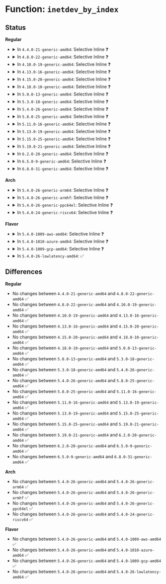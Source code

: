# Function: <code>inetdev_by_index</code>

## Status
<b>Regular</b>
<ul>
<li>
<details>
<summary>In <code>4.4.0-21-generic-amd64</code>: Selective Inline ❓</summary>

```c
struct in_device * inetdev_by_index(struct net * net, int ifindex)
```

```json
{
  "name": "inetdev_by_index",
  "collision_type": "Unique Global",
  "inline_type": "Selective",
  "funcs": [
    {
      "addr": 18446744071586772848,
      "name": "inetdev_by_index",
      "external": true,
      "loc": "net/ipv4/devinet.c:523",
      "file": "net/ipv4/devinet.c",
      "inline": "not declared, inlined",
      "caller_inline": [
        "net/ipv4/devinet.c:inet_rtm_deladdr"
      ],
      "caller_func": [
        "net/ipv4/igmp.c:ip_mc_find_dev",
        "net/ipv4/igmp.c:ip_mc_drop_socket",
        "net/ipv4/fib_semantics.c:fib_create_info"
      ]
    }
  ],
  "symbols": [
    {
      "addr": 18446744071586772848,
      "name": "inetdev_by_index",
      "section": ".text",
      "bind": "STB_GLOBAL",
      "size": 32
    }
  ]
}
```
</details>
</li>
<li>
<details>
<summary>In <code>4.8.0-22-generic-amd64</code>: Selective Inline ❓</summary>

```c
struct in_device * inetdev_by_index(struct net * net, int ifindex)
```

```json
{
  "name": "inetdev_by_index",
  "collision_type": "Unique Global",
  "inline_type": "Selective",
  "funcs": [
    {
      "addr": 18446744071587226613,
      "name": "inetdev_by_index",
      "external": true,
      "loc": "net/ipv4/devinet.c:527",
      "file": "net/ipv4/devinet.c",
      "inline": "not declared, inlined",
      "caller_inline": [
        "net/ipv4/devinet.c:inet_rtm_deladdr"
      ],
      "caller_func": [
        "net/ipv4/igmp.c:ip_mc_drop_socket",
        "net/ipv4/igmp.c:ip_mc_find_dev",
        "net/ipv4/fib_semantics.c:fib_create_info"
      ]
    }
  ],
  "symbols": [
    {
      "addr": 18446744071587220752,
      "name": "inetdev_by_index",
      "section": ".text",
      "bind": "STB_GLOBAL",
      "size": 32
    }
  ]
}
```
</details>
</li>
<li>
<details>
<summary>In <code>4.10.0-19-generic-amd64</code>: Selective Inline ❓</summary>

```c
struct in_device * inetdev_by_index(struct net * net, int ifindex)
```

```json
{
  "name": "inetdev_by_index",
  "collision_type": "Unique Global",
  "inline_type": "Selective",
  "funcs": [
    {
      "addr": 18446744071587427157,
      "name": "inetdev_by_index",
      "external": true,
      "loc": "net/ipv4/devinet.c:527",
      "file": "net/ipv4/devinet.c",
      "inline": "not declared, inlined",
      "caller_inline": [
        "net/ipv4/devinet.c:inet_rtm_deladdr"
      ],
      "caller_func": [
        "net/ipv4/igmp.c:ip_mc_drop_socket",
        "net/ipv4/igmp.c:ip_mc_find_dev",
        "net/ipv4/fib_semantics.c:fib_create_info"
      ]
    }
  ],
  "symbols": [
    {
      "addr": 18446744071587421296,
      "name": "inetdev_by_index",
      "section": ".text",
      "bind": "STB_GLOBAL",
      "size": 32
    }
  ]
}
```
</details>
</li>
<li>
<details>
<summary>In <code>4.13.0-16-generic-amd64</code>: Selective Inline ❓</summary>

```c
struct in_device * inetdev_by_index(struct net * net, int ifindex)
```

```json
{
  "name": "inetdev_by_index",
  "collision_type": "Unique Global",
  "inline_type": "Selective",
  "funcs": [
    {
      "addr": 18446744071587563468,
      "name": "inetdev_by_index",
      "external": true,
      "loc": "net/ipv4/devinet.c:546",
      "file": "net/ipv4/devinet.c",
      "inline": "not declared, inlined",
      "caller_inline": [
        "net/ipv4/devinet.c:inet_rtm_deladdr"
      ],
      "caller_func": [
        "net/ipv4/igmp.c:ip_mc_drop_socket",
        "net/ipv4/igmp.c:ip_mc_find_dev"
      ]
    }
  ],
  "symbols": [
    {
      "addr": 18446744071587557696,
      "name": "inetdev_by_index",
      "section": ".text",
      "bind": "STB_GLOBAL",
      "size": 32
    }
  ]
}
```
</details>
</li>
<li>
<details>
<summary>In <code>4.15.0-20-generic-amd64</code>: Selective Inline ❓</summary>

```c
struct in_device * inetdev_by_index(struct net * net, int ifindex)
```

```json
{
  "name": "inetdev_by_index",
  "collision_type": "Unique Global",
  "inline_type": "Selective",
  "funcs": [
    {
      "addr": 18446744071588086780,
      "name": "inetdev_by_index",
      "external": true,
      "loc": "net/ipv4/devinet.c:553",
      "file": "net/ipv4/devinet.c",
      "inline": "not declared, inlined",
      "caller_inline": [
        "net/ipv4/devinet.c:inet_rtm_deladdr"
      ],
      "caller_func": [
        "net/ipv4/igmp.c:ip_mc_drop_socket",
        "net/ipv4/igmp.c:ip_mc_find_dev"
      ]
    }
  ],
  "symbols": [
    {
      "addr": 18446744071588081008,
      "name": "inetdev_by_index",
      "section": ".text",
      "bind": "STB_GLOBAL",
      "size": 32
    }
  ]
}
```
</details>
</li>
<li>
<details>
<summary>In <code>4.18.0-10-generic-amd64</code>: Selective Inline ❓</summary>

```c
struct in_device * inetdev_by_index(struct net * net, int ifindex)
```

```json
{
  "name": "inetdev_by_index",
  "collision_type": "Unique Global",
  "inline_type": "Selective",
  "funcs": [
    {
      "addr": 18446744071588440383,
      "name": "inetdev_by_index",
      "external": true,
      "loc": "net/ipv4/devinet.c:554",
      "file": "net/ipv4/devinet.c",
      "inline": "not declared, inlined",
      "caller_inline": [
        "net/ipv4/devinet.c:inet_rtm_deladdr"
      ],
      "caller_func": [
        "net/ipv4/igmp.c:ip_mc_drop_socket",
        "net/ipv4/igmp.c:ip_mc_find_dev",
        "net/ipv4/fib_semantics.c:fib_check_nh"
      ]
    }
  ],
  "symbols": [
    {
      "addr": 18446744071588434352,
      "name": "inetdev_by_index",
      "section": ".text",
      "bind": "STB_GLOBAL",
      "size": 32
    }
  ]
}
```
</details>
</li>
<li>
<details>
<summary>In <code>5.0.0-13-generic-amd64</code>: Selective Inline ❓</summary>

```c
struct in_device * inetdev_by_index(struct net * net, int ifindex)
```

```json
{
  "name": "inetdev_by_index",
  "collision_type": "Unique Global",
  "inline_type": "Selective",
  "funcs": [
    {
      "addr": 18446744071588633042,
      "name": "inetdev_by_index",
      "external": true,
      "loc": "net/ipv4/devinet.c:564",
      "file": "net/ipv4/devinet.c",
      "inline": "not declared, inlined",
      "caller_inline": [
        "net/ipv4/devinet.c:inet_rtm_deladdr"
      ],
      "caller_func": [
        "net/ipv4/igmp.c:ip_mc_drop_socket",
        "net/ipv4/igmp.c:ip_mc_find_dev",
        "net/ipv4/fib_semantics.c:fib_create_info"
      ]
    }
  ],
  "symbols": [
    {
      "addr": 18446744071588626368,
      "name": "inetdev_by_index",
      "section": ".text",
      "bind": "STB_GLOBAL",
      "size": 28
    }
  ]
}
```
</details>
</li>
<li>
<details>
<summary>In <code>5.3.0-18-generic-amd64</code>: Selective Inline ❓</summary>

```c
struct in_device * inetdev_by_index(struct net * net, int ifindex)
```

```json
{
  "name": "inetdev_by_index",
  "collision_type": "Unique Global",
  "inline_type": "Selective",
  "funcs": [
    {
      "addr": 18446744071589045121,
      "name": "inetdev_by_index",
      "external": true,
      "loc": "net/ipv4/devinet.c:587",
      "file": "net/ipv4/devinet.c",
      "inline": "not declared, inlined",
      "caller_inline": [
        "net/ipv4/devinet.c:inet_rtm_deladdr"
      ],
      "caller_func": [
        "net/ipv4/igmp.c:ip_mc_drop_socket",
        "net/ipv4/igmp.c:ip_mc_find_dev",
        "net/ipv4/fib_semantics.c:fib_check_nh"
      ]
    }
  ],
  "symbols": [
    {
      "addr": 18446744071589038624,
      "name": "inetdev_by_index",
      "section": ".text",
      "bind": "STB_GLOBAL",
      "size": 28
    }
  ]
}
```
</details>
</li>
<li>
<details>
<summary>In <code>5.4.0-26-generic-amd64</code>: Selective Inline ❓</summary>

```c
struct in_device * inetdev_by_index(struct net * net, int ifindex)
```

```json
{
  "name": "inetdev_by_index",
  "collision_type": "Unique Global",
  "inline_type": "Selective",
  "funcs": [
    {
      "addr": 18446744071589269265,
      "name": "inetdev_by_index",
      "external": true,
      "loc": "net/ipv4/devinet.c:587",
      "file": "net/ipv4/devinet.c",
      "inline": "not declared, inlined",
      "caller_inline": [
        "net/ipv4/devinet.c:inet_rtm_deladdr"
      ],
      "caller_func": [
        "net/ipv4/igmp.c:ip_mc_drop_socket",
        "net/ipv4/igmp.c:ip_mc_find_dev",
        "net/ipv4/fib_semantics.c:fib_check_nh"
      ]
    }
  ],
  "symbols": [
    {
      "addr": 18446744071589263136,
      "name": "inetdev_by_index",
      "section": ".text",
      "bind": "STB_GLOBAL",
      "size": 28
    }
  ]
}
```
</details>
</li>
<li>
<details>
<summary>In <code>5.8.0-25-generic-amd64</code>: Selective Inline ❓</summary>

```c
struct in_device * inetdev_by_index(struct net * net, int ifindex)
```

```json
{
  "name": "inetdev_by_index",
  "collision_type": "Unique Global",
  "inline_type": "Selective",
  "funcs": [
    {
      "addr": 18446744071590243984,
      "name": "inetdev_by_index",
      "external": true,
      "loc": "net/ipv4/devinet.c:588",
      "file": "net/ipv4/devinet.c",
      "inline": "not declared, inlined",
      "caller_inline": [
        "net/ipv4/devinet.c:inet_rtm_deladdr"
      ],
      "caller_func": [
        "net/ipv4/igmp.c:ip_mc_drop_socket",
        "net/ipv4/igmp.c:ip_mc_find_dev",
        "net/ipv4/fib_semantics.c:fib_check_nh"
      ]
    }
  ],
  "symbols": [
    {
      "addr": 18446744071590237824,
      "name": "inetdev_by_index",
      "section": ".text",
      "bind": "STB_GLOBAL",
      "size": 28
    }
  ]
}
```
</details>
</li>
<li>
<details>
<summary>In <code>5.11.0-16-generic-amd64</code>: Selective Inline ❓</summary>

```c
struct in_device * inetdev_by_index(struct net * net, int ifindex)
```

```json
{
  "name": "inetdev_by_index",
  "collision_type": "Unique Global",
  "inline_type": "Selective",
  "funcs": [
    {
      "addr": 18446744071590296727,
      "name": "inetdev_by_index",
      "external": true,
      "loc": "net/ipv4/devinet.c:588",
      "file": "net/ipv4/devinet.c",
      "inline": "not declared, inlined",
      "caller_inline": [
        "net/ipv4/devinet.c:inet_rtm_deladdr"
      ],
      "caller_func": [
        "net/ipv4/igmp.c:ip_mc_drop_socket",
        "net/ipv4/igmp.c:ip_mc_find_dev",
        "net/ipv4/fib_semantics.c:fib_check_nh"
      ]
    }
  ],
  "symbols": [
    {
      "addr": 18446744071590290336,
      "name": "inetdev_by_index",
      "section": ".text",
      "bind": "STB_GLOBAL",
      "size": 45
    }
  ]
}
```
</details>
</li>
<li>
<details>
<summary>In <code>5.13.0-19-generic-amd64</code>: Selective Inline ❓</summary>

```c
struct in_device * inetdev_by_index(struct net * net, int ifindex)
```

```json
{
  "name": "inetdev_by_index",
  "collision_type": "Unique Global",
  "inline_type": "Selective",
  "funcs": [
    {
      "addr": 18446744071590212343,
      "name": "inetdev_by_index",
      "external": true,
      "loc": "net/ipv4/devinet.c:588",
      "file": "net/ipv4/devinet.c",
      "inline": "not declared, inlined",
      "caller_inline": [
        "net/ipv4/devinet.c:inet_rtm_deladdr"
      ],
      "caller_func": [
        "net/ipv4/igmp.c:ip_mc_drop_socket",
        "net/ipv4/igmp.c:ip_mc_find_dev",
        "net/ipv4/fib_semantics.c:fib_check_nh"
      ]
    }
  ],
  "symbols": [
    {
      "addr": 18446744071590206192,
      "name": "inetdev_by_index",
      "section": ".text",
      "bind": "STB_GLOBAL",
      "size": 45
    }
  ]
}
```
</details>
</li>
<li>
<details>
<summary>In <code>5.15.0-25-generic-amd64</code>: Selective Inline ❓</summary>

```c
struct in_device * inetdev_by_index(struct net * net, int ifindex)
```

```json
{
  "name": "inetdev_by_index",
  "collision_type": "Unique Global",
  "inline_type": "Selective",
  "funcs": [
    {
      "addr": 18446744071590996743,
      "name": "inetdev_by_index",
      "external": true,
      "loc": "net/ipv4/devinet.c:588",
      "file": "net/ipv4/devinet.c",
      "inline": "not declared, inlined",
      "caller_inline": [
        "net/ipv4/devinet.c:inet_rtm_deladdr"
      ],
      "caller_func": [
        "net/ipv4/igmp.c:ip_mc_drop_socket",
        "net/ipv4/igmp.c:ip_mc_find_dev",
        "net/ipv4/fib_semantics.c:fib_check_nh"
      ]
    }
  ],
  "symbols": [
    {
      "addr": 18446744071590988224,
      "name": "inetdev_by_index",
      "section": ".text",
      "bind": "STB_GLOBAL",
      "size": 45
    }
  ]
}
```
</details>
</li>
<li>
<details>
<summary>In <code>5.19.0-21-generic-amd64</code>: Selective Inline ❓</summary>

```c
struct in_device * inetdev_by_index(struct net * net, int ifindex)
```

```json
{
  "name": "inetdev_by_index",
  "collision_type": "Unique Global",
  "inline_type": "Selective",
  "funcs": [
    {
      "addr": 18446744071592642519,
      "name": "inetdev_by_index",
      "external": true,
      "loc": "net/ipv4/devinet.c:589",
      "file": "net/ipv4/devinet.c",
      "inline": "not declared, inlined",
      "caller_inline": [
        "net/ipv4/devinet.c:inet_rtm_deladdr"
      ],
      "caller_func": [
        "net/ipv4/igmp.c:ip_mc_drop_socket",
        "net/ipv4/igmp.c:ip_mc_find_dev",
        "net/ipv4/fib_semantics.c:fib_check_nh"
      ]
    }
  ],
  "symbols": [
    {
      "addr": 18446744071592633312,
      "name": "inetdev_by_index",
      "section": ".text",
      "bind": "STB_GLOBAL",
      "size": 70
    }
  ]
}
```
</details>
</li>
<li>
<details>
<summary>In <code>6.2.0-20-generic-amd64</code>: Selective Inline ❓</summary>

```c
struct in_device * inetdev_by_index(struct net * net, int ifindex)
```

```json
{
  "name": "inetdev_by_index",
  "collision_type": "Unique Global",
  "inline_type": "Selective",
  "funcs": [
    {
      "addr": 18446744071594508823,
      "name": "inetdev_by_index",
      "external": true,
      "loc": "net/ipv4/devinet.c:590",
      "file": "net/ipv4/devinet.c",
      "inline": "not declared, inlined",
      "caller_inline": [
        "net/ipv4/devinet.c:inet_rtm_deladdr"
      ],
      "caller_func": [
        "net/ipv4/igmp.c:ip_mc_drop_socket",
        "net/ipv4/igmp.c:ip_mc_find_dev",
        "net/ipv4/fib_semantics.c:fib_check_nh"
      ]
    }
  ],
  "symbols": [
    {
      "addr": 18446744071594499120,
      "name": "inetdev_by_index",
      "section": ".text",
      "bind": "STB_GLOBAL",
      "size": 70
    }
  ]
}
```
</details>
</li>
<li>
<details>
<summary>In <code>6.5.0-9-generic-amd64</code>: Selective Inline ❓</summary>

```c
struct in_device * inetdev_by_index(struct net * net, int ifindex)
```

```json
{
  "name": "inetdev_by_index",
  "collision_type": "Unique Global",
  "inline_type": "Selective",
  "funcs": [
    {
      "addr": 18446744071594900583,
      "name": "inetdev_by_index",
      "external": true,
      "loc": "net/ipv4/devinet.c:590",
      "file": "net/ipv4/devinet.c",
      "inline": "not declared, inlined",
      "caller_inline": [
        "net/ipv4/devinet.c:inet_rtm_deladdr"
      ],
      "caller_func": [
        "net/ipv4/igmp.c:ip_mc_drop_socket",
        "net/ipv4/igmp.c:ip_mc_find_dev",
        "net/ipv4/fib_semantics.c:fib_check_nh"
      ]
    }
  ],
  "symbols": [
    {
      "addr": 18446744071594890736,
      "name": "inetdev_by_index",
      "section": ".text",
      "bind": "STB_GLOBAL",
      "size": 70
    }
  ]
}
```
</details>
</li>
<li>
<details>
<summary>In <code>6.8.0-31-generic-amd64</code>: Selective Inline ❓</summary>

```c
struct in_device * inetdev_by_index(struct net * net, int ifindex)
```

```json
{
  "name": "inetdev_by_index",
  "collision_type": "Unique Global",
  "inline_type": "Selective",
  "funcs": [
    {
      "addr": 18446744071595711956,
      "name": "inetdev_by_index",
      "external": true,
      "loc": "net/ipv4/devinet.c:591",
      "file": "net/ipv4/devinet.c",
      "inline": "not declared, inlined",
      "caller_inline": [
        "net/ipv4/devinet.c:inet_rtm_deladdr"
      ],
      "caller_func": [
        "net/ipv4/igmp.c:ip_mc_drop_socket",
        "net/ipv4/igmp.c:ip_mc_find_dev",
        "net/ipv4/fib_semantics.c:fib_check_nh"
      ]
    }
  ],
  "symbols": [
    {
      "addr": 18446744071595702016,
      "name": "inetdev_by_index",
      "section": ".text",
      "bind": "STB_GLOBAL",
      "size": 70
    }
  ]
}
```
</details>
</li>
</ul>
<b>Arch</b>
<ul>
<li>
<details>
<summary>In <code>5.4.0-26-generic-arm64</code>: Selective Inline ❓</summary>

```c
struct in_device * inetdev_by_index(struct net * net, int ifindex)
```

```json
{
  "name": "inetdev_by_index",
  "collision_type": "Unique Global",
  "inline_type": "Selective",
  "funcs": [
    {
      "addr": 18446603336502899092,
      "name": "inetdev_by_index",
      "external": true,
      "loc": "net/ipv4/devinet.c:587",
      "file": "net/ipv4/devinet.c",
      "inline": "not declared, inlined",
      "caller_inline": [
        "net/ipv4/devinet.c:inet_rtm_deladdr"
      ],
      "caller_func": [
        "net/ipv4/igmp.c:ip_mc_drop_socket",
        "net/ipv4/igmp.c:ip_mc_find_dev",
        "net/ipv4/fib_semantics.c:fib_check_nh"
      ]
    }
  ],
  "symbols": [
    {
      "addr": 18446603336502891880,
      "name": "inetdev_by_index",
      "section": ".text",
      "bind": "STB_GLOBAL",
      "size": 60
    }
  ]
}
```
</details>
</li>
<li>
<details>
<summary>In <code>5.4.0-26-generic-armhf</code>: Selective Inline ❓</summary>

```c
struct in_device * inetdev_by_index(struct net * net, int ifindex)
```

```json
{
  "name": "inetdev_by_index",
  "collision_type": "Unique Global",
  "inline_type": "Selective",
  "funcs": [
    {
      "addr": 3235592344,
      "name": "inetdev_by_index",
      "external": true,
      "loc": "net/ipv4/devinet.c:587",
      "file": "net/ipv4/devinet.c",
      "inline": "not declared, inlined",
      "caller_inline": [
        "net/ipv4/devinet.c:inet_rtm_deladdr"
      ],
      "caller_func": [
        "net/ipv4/igmp.c:ip_mc_drop_socket",
        "net/ipv4/igmp.c:ip_mc_find_dev",
        "net/ipv4/fib_semantics.c:fib_check_nh"
      ]
    }
  ],
  "symbols": [
    {
      "addr": 3235585720,
      "name": "inetdev_by_index",
      "section": ".text",
      "bind": "STB_GLOBAL",
      "size": 36
    }
  ]
}
```
</details>
</li>
<li>
<details>
<summary>In <code>5.4.0-26-generic-ppc64el</code>: Selective Inline ❓</summary>

```c
struct in_device * inetdev_by_index(struct net * net, int ifindex)
```

```json
{
  "name": "inetdev_by_index",
  "collision_type": "Unique Global",
  "inline_type": "Selective",
  "funcs": [
    {
      "addr": 13835058055296563408,
      "name": "inetdev_by_index",
      "external": true,
      "loc": "net/ipv4/devinet.c:587",
      "file": "net/ipv4/devinet.c",
      "inline": "not declared, inlined",
      "caller_inline": [
        "net/ipv4/devinet.c:inet_rtm_deladdr"
      ],
      "caller_func": [
        "net/ipv4/igmp.c:ip_mc_drop_socket",
        "net/ipv4/igmp.c:ip_mc_find_dev",
        "net/ipv4/fib_semantics.c:fib_check_nh"
      ]
    }
  ],
  "symbols": [
    {
      "addr": 13835058055296553952,
      "name": "inetdev_by_index",
      "section": ".text",
      "bind": "STB_GLOBAL",
      "size": 64
    }
  ]
}
```
</details>
</li>
<li>
<details>
<summary>In <code>5.4.0-24-generic-riscv64</code>: Selective Inline ❓</summary>

```c
struct in_device * inetdev_by_index(struct net * net, int ifindex)
```

```json
{
  "name": "inetdev_by_index",
  "collision_type": "Unique Global",
  "inline_type": "Selective",
  "funcs": [
    {
      "addr": 18446743936278995866,
      "name": "inetdev_by_index",
      "external": true,
      "loc": "net/ipv4/devinet.c:587",
      "file": "net/ipv4/devinet.c",
      "inline": "not declared, inlined",
      "caller_inline": [
        "net/ipv4/devinet.c:inet_rtm_deladdr"
      ],
      "caller_func": [
        "net/ipv4/igmp.c:ip_mc_drop_socket",
        "net/ipv4/igmp.c:ip_mc_find_dev",
        "net/ipv4/fib_semantics.c:fib_check_nh"
      ]
    }
  ],
  "symbols": [
    {
      "addr": 18446743936278990450,
      "name": "inetdev_by_index",
      "section": ".text",
      "bind": "STB_GLOBAL",
      "size": 56
    }
  ]
}
```
</details>
</li>
</ul>
<b>Flavor</b>
<ul>
<li>
<details>
<summary>In <code>5.4.0-1009-aws-amd64</code>: Selective Inline ❓</summary>

```c
struct in_device * inetdev_by_index(struct net * net, int ifindex)
```

```json
{
  "name": "inetdev_by_index",
  "collision_type": "Unique Global",
  "inline_type": "Selective",
  "funcs": [
    {
      "addr": 18446744071588875441,
      "name": "inetdev_by_index",
      "external": true,
      "loc": "net/ipv4/devinet.c:587",
      "file": "net/ipv4/devinet.c",
      "inline": "not declared, inlined",
      "caller_inline": [
        "net/ipv4/devinet.c:inet_rtm_deladdr"
      ],
      "caller_func": [
        "net/ipv4/igmp.c:ip_mc_drop_socket",
        "net/ipv4/igmp.c:ip_mc_find_dev",
        "net/ipv4/fib_semantics.c:fib_check_nh"
      ]
    }
  ],
  "symbols": [
    {
      "addr": 18446744071588869312,
      "name": "inetdev_by_index",
      "section": ".text",
      "bind": "STB_GLOBAL",
      "size": 28
    }
  ]
}
```
</details>
</li>
<li>
<details>
<summary>In <code>5.4.0-1010-azure-amd64</code>: Selective Inline ❓</summary>

```c
struct in_device * inetdev_by_index(struct net * net, int ifindex)
```

```json
{
  "name": "inetdev_by_index",
  "collision_type": "Unique Global",
  "inline_type": "Selective",
  "funcs": [
    {
      "addr": 18446744071588587377,
      "name": "inetdev_by_index",
      "external": true,
      "loc": "net/ipv4/devinet.c:587",
      "file": "net/ipv4/devinet.c",
      "inline": "not declared, inlined",
      "caller_inline": [
        "net/ipv4/devinet.c:inet_rtm_deladdr"
      ],
      "caller_func": [
        "net/ipv4/igmp.c:ip_mc_drop_socket",
        "net/ipv4/igmp.c:ip_mc_find_dev",
        "net/ipv4/fib_semantics.c:fib_check_nh"
      ]
    }
  ],
  "symbols": [
    {
      "addr": 18446744071588581248,
      "name": "inetdev_by_index",
      "section": ".text",
      "bind": "STB_GLOBAL",
      "size": 28
    }
  ]
}
```
</details>
</li>
<li>
<details>
<summary>In <code>5.4.0-1009-gcp-amd64</code>: Selective Inline ❓</summary>

```c
struct in_device * inetdev_by_index(struct net * net, int ifindex)
```

```json
{
  "name": "inetdev_by_index",
  "collision_type": "Unique Global",
  "inline_type": "Selective",
  "funcs": [
    {
      "addr": 18446744071589311825,
      "name": "inetdev_by_index",
      "external": true,
      "loc": "net/ipv4/devinet.c:587",
      "file": "net/ipv4/devinet.c",
      "inline": "not declared, inlined",
      "caller_inline": [
        "net/ipv4/devinet.c:inet_rtm_deladdr"
      ],
      "caller_func": [
        "net/ipv4/igmp.c:ip_mc_drop_socket",
        "net/ipv4/igmp.c:ip_mc_find_dev",
        "net/ipv4/fib_semantics.c:fib_check_nh"
      ]
    }
  ],
  "symbols": [
    {
      "addr": 18446744071589305696,
      "name": "inetdev_by_index",
      "section": ".text",
      "bind": "STB_GLOBAL",
      "size": 28
    }
  ]
}
```
</details>
</li>
<li>
<details>
<summary>In <code>5.4.0-26-lowlatency-amd64</code>: ✅</summary>

```c
struct in_device * inetdev_by_index(struct net * net, int ifindex)
```

```json
{
  "name": "inetdev_by_index",
  "collision_type": "Unique Global",
  "inline_type": "No",
  "funcs": [
    {
      "addr": 18446744071589347408,
      "name": "inetdev_by_index",
      "external": true,
      "loc": "net/ipv4/devinet.c:587",
      "file": "net/ipv4/devinet.c",
      "inline": "seen, unknown",
      "caller_inline": [],
      "caller_func": [
        "net/ipv4/devinet.c:inet_rtm_deladdr",
        "net/ipv4/igmp.c:ip_mc_drop_socket",
        "net/ipv4/igmp.c:ip_mc_find_dev",
        "net/ipv4/fib_semantics.c:fib_check_nh"
      ]
    }
  ],
  "symbols": [
    {
      "addr": 18446744071589347408,
      "name": "inetdev_by_index",
      "section": ".text",
      "bind": "STB_GLOBAL",
      "size": 64
    }
  ]
}
```
</details>
</li>
</ul>

## Differences
<b>Regular</b>
<ul>
<li>
No changes between <code>4.4.0-21-generic-amd64</code> and <code>4.8.0-22-generic-amd64</code> ✅
</li>
<li>
No changes between <code>4.8.0-22-generic-amd64</code> and <code>4.10.0-19-generic-amd64</code> ✅
</li>
<li>
No changes between <code>4.10.0-19-generic-amd64</code> and <code>4.13.0-16-generic-amd64</code> ✅
</li>
<li>
No changes between <code>4.13.0-16-generic-amd64</code> and <code>4.15.0-20-generic-amd64</code> ✅
</li>
<li>
No changes between <code>4.15.0-20-generic-amd64</code> and <code>4.18.0-10-generic-amd64</code> ✅
</li>
<li>
No changes between <code>4.18.0-10-generic-amd64</code> and <code>5.0.0-13-generic-amd64</code> ✅
</li>
<li>
No changes between <code>5.0.0-13-generic-amd64</code> and <code>5.3.0-18-generic-amd64</code> ✅
</li>
<li>
No changes between <code>5.3.0-18-generic-amd64</code> and <code>5.4.0-26-generic-amd64</code> ✅
</li>
<li>
No changes between <code>5.4.0-26-generic-amd64</code> and <code>5.8.0-25-generic-amd64</code> ✅
</li>
<li>
No changes between <code>5.8.0-25-generic-amd64</code> and <code>5.11.0-16-generic-amd64</code> ✅
</li>
<li>
No changes between <code>5.11.0-16-generic-amd64</code> and <code>5.13.0-19-generic-amd64</code> ✅
</li>
<li>
No changes between <code>5.13.0-19-generic-amd64</code> and <code>5.15.0-25-generic-amd64</code> ✅
</li>
<li>
No changes between <code>5.15.0-25-generic-amd64</code> and <code>5.19.0-21-generic-amd64</code> ✅
</li>
<li>
No changes between <code>5.19.0-21-generic-amd64</code> and <code>6.2.0-20-generic-amd64</code> ✅
</li>
<li>
No changes between <code>6.2.0-20-generic-amd64</code> and <code>6.5.0-9-generic-amd64</code> ✅
</li>
<li>
No changes between <code>6.5.0-9-generic-amd64</code> and <code>6.8.0-31-generic-amd64</code> ✅
</li>
</ul>
<b>Arch</b>
<ul>
<li>
No changes between <code>5.4.0-26-generic-amd64</code> and <code>5.4.0-26-generic-arm64</code> ✅
</li>
<li>
No changes between <code>5.4.0-26-generic-amd64</code> and <code>5.4.0-26-generic-armhf</code> ✅
</li>
<li>
No changes between <code>5.4.0-26-generic-amd64</code> and <code>5.4.0-26-generic-ppc64el</code> ✅
</li>
<li>
No changes between <code>5.4.0-26-generic-amd64</code> and <code>5.4.0-24-generic-riscv64</code> ✅
</li>
</ul>
<b>Flavor</b>
<ul>
<li>
No changes between <code>5.4.0-26-generic-amd64</code> and <code>5.4.0-1009-aws-amd64</code> ✅
</li>
<li>
No changes between <code>5.4.0-26-generic-amd64</code> and <code>5.4.0-1010-azure-amd64</code> ✅
</li>
<li>
No changes between <code>5.4.0-26-generic-amd64</code> and <code>5.4.0-1009-gcp-amd64</code> ✅
</li>
<li>
No changes between <code>5.4.0-26-generic-amd64</code> and <code>5.4.0-26-lowlatency-amd64</code> ✅
</li>
</ul>
